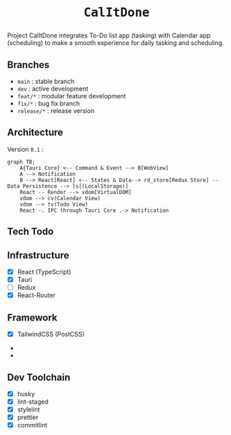 <h1>
  <p align="center">
    <samp>
      CalItDone
    </samp>
  </p>
</h1>

Project CalItDone integrates To-Do list app (tasking) with Calendar app (scheduling) to make a smooth experience for
daily tasking and scheduling.

## Branches

-   `main` : stable branch
-   `dev` : active development
-   `feat/*` : modular feature development
-   `fix/*` : bug fix branch
-   `release/*` : release version

## Architecture

Version `0.1` :

```mermaid
graph TB;
    A{Tauri Core} <-- Command & Event --> B[WebView]
    A --> Notification
    B --> React[React] <-- States & Data--> rd_store[Redux Store] -- Data Persistence --> ls[(LocalStorage)]
    React -- Render --> vdom[VirtualDOM]
    vdom --> cv(Calendar View)
    vdom --> tv(Todo View)
    React -. IPC through Tauri Core .-> Notification

```

## Tech Todo

## Infrastructure

-   [x] React (TypeScript)
-   [x] Tauri
-   [ ] Redux
-   [x] React-Router

## Framework

-   [x] TailwindCSS (PostCSS)
-
-

## Dev Toolchain

-   [x] husky
-   [x] lint-staged
-   [x] stylelint
-   [x] prettier
-   [x] commitlint
